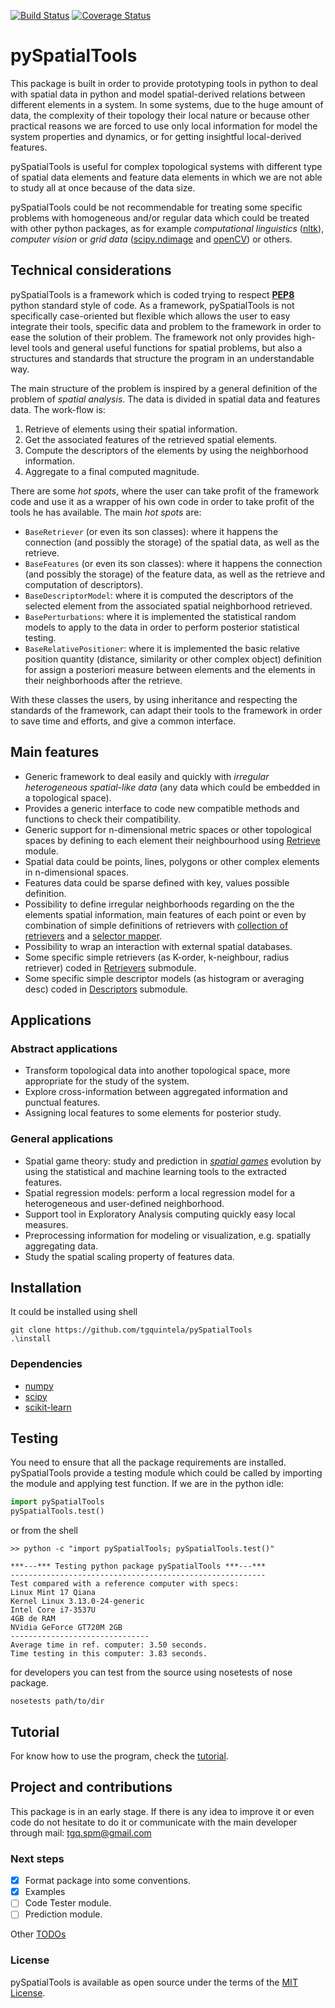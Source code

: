 [![Build Status](https://travis-ci.org/tgquintela/pySpatialTools.svg?branch=master)](https://travis-ci.org/tgquintela/pySpatialTools)
[![Coverage Status](https://coveralls.io/repos/github/tgquintela/pySpatialTools/badge.svg?branch=master)](https://coveralls.io/github/tgquintela/pySpatialTools?branch=master)
# pySpatialTools
This package is built in order to provide prototyping tools in python to deal with spatial data in python and model spatial-derived relations between different elements in a system.
In some systems, due to the huge amount of data, the complexity of their topology their local nature or because other practical reasons we are forced to use only local information for model the system properties and dynamics, or for getting insightful local-derived features.

pySpatialTools is useful for complex topological systems with different type of spatial data elements and feature data elements in which we are not able to study all at once because of the data size.

pySpatialTools could be not recommendable for treating some specific problems with homogeneous and/or regular data which could be treated with other python packages, as for example *computational linguistics* ([nltk](http://www.nltk.org/)), *computer vision* or *grid data* ([scipy.ndimage](http://docs.scipy.org/doc/scipy/reference/ndimage.html) and [openCV](https://opencv-python-tutroals.readthedocs.org/en/latest/#)) or others.


## Technical considerations
pySpatialTools is a framework which is coded trying to respect [**PEP8**](https://www.python.org/dev/peps/pep-0008/) python standard style of code.
As a framework, pySpatialTools is not specifically case-oriented but flexible which allows the user to easy integrate their tools, specific data and problem to the framework in order to ease the solution of their problem. The framework not only provides high-level tools and general useful functions for spatial problems, but also a structures and standards that structure the program in an understandable way.

The main structure of the problem is inspired by a general definition of the problem of *spatial analysis*. The data is divided in spatial data and features data. The work-flow is:

1. Retrieve of elements using their spatial information.
2. Get the associated features of the retrieved spatial elements.
3. Compute the descriptors of the elements by using the neighborhood information.
4. Aggregate to a final computed magnitude.

There are some *hot spots*, where the user can take profit of the framework code and use it as a wrapper of his own code in order to take profit of the tools he has available. The main *hot spots* are:
* `BaseRetriever` (or even its son classes): where it happens the connection (and possibly the storage) of the spatial data, as well as the retrieve.
* `BaseFeatures` (or even its son classes): where it happens the connection (and possibly the storage) of the feature data, as well as the retrieve and computation of descriptors).
* `BaseDescriptorModel`: where it is computed the descriptors of the selected element from the associated spatial neighborhood retrieved.
* `BasePerturbations`: where it is implemented the statistical random models to apply to the data in order to perform posterior statistical testing.
* `BaseRelativePositioner`: where it is implemented the basic relative position quantity (distance, similarity or other complex object) definition for assign a posteriori measure between elements and the elements in their neighborhoods after the retrieve. 

With these classes the users, by using inheritance and respecting the standards of the framework, can adapt their tools to the framework in order to save time and efforts, and give a common interface.


## Main features
* Generic framework to deal easily and quickly with *irregular heterogeneous spatial-like data* (any data which could be embedded in a topological space).
* Provides a generic interface to code new compatible methods and functions to check their compatibility.
* Generic support for n-dimensional metric spaces or other topological spaces by defining to each element their neighbourhood using [Retrieve](https://github.com/tgquintela/pySpatialTools/blob/master/pySpatialTools/Retrieve) module.
* Spatial data could be points, lines, polygons or other complex elements in n-dimensional spaces.
* Features data could be sparse defined with key, values possible definition.
* Possibility to define irregular neighborhoods regarding on the the elements spatial information, main features of each point or even by combination of simple definitions of retrievers with [collection of retrievers](https://github.com/tgquintela/pySpatialTools/blob/master/pySpatialTools/Retrieve/collectionretrievers.py) and a [selector mapper](https://github.com/tgquintela/pySpatialTools/blob/master/pySpatialTools/utils/selectors/spdesc_mapper.py).
* Possibility to wrap an interaction with external spatial databases.
* Some specific simple retrievers (as K-order, k-neighbour, radius retriever) coded in [Retrievers](https://github.com/tgquintela/pySpatialTools/blob/master/pySpatialTools/Retrieve/retrievers.py) submodule.
* Some specific simple descriptor models (as histogram or averaging desc) coded in [Descriptors](https://github.com/tgquintela/pySpatialTools/blob/master/pySpatialTools/Feature_engineering/Descriptors) submodule.


## Applications

### Abstract applications
* Transform topological data into another topological space, more appropriate for the study of the system.
* Explore cross-information between aggregated information and punctual features.
* Assigning local features to some elements for posterior study.

### General applications
* Spatial game theory: study and prediction in [*spatial games*]() evolution by using the statistical and machine learning tools to the extracted features.
* Spatial regression models: perform a local regression model for a heterogeneous and user-defined neighborhood.
* Support tool in Exploratory Analysis computing quickly easy local measures.
* Preprocessing information for modeling or visualization, e.g. spatially aggregating data.
* Study the spatial scaling property of features data.

## Installation

It could be installed using shell
```shell
git clone https://github.com/tgquintela/pySpatialTools
.\install
```

### Dependencies
* [numpy](http://www.numpy.org/)
* [scipy](https://www.scipy.org/)
* [scikit-learn](http://scikit-learn.org/stable/)


## Testing

You need to ensure that all the package requirements are installed. pySpatialTools provide a testing module which could be called by importing the module and applying test function.
If we are in the python idle:

```python
import pySpatialTools
pySpatialTools.test()
```
or from the shell
```shell
>> python -c "import pySpatialTools; pySpatialTools.test()"

***---*** Testing python package pySpatialTools ***---***
---------------------------------------------------------
Test compared with a reference computer with specs:
Linux Mint 17 Qiana
Kernel Linux 3.13.0-24-generic
Intel Core i7-3537U
4GB de RAM
NVidia GeForce GT720M 2GB
-------------------------------
Average time in ref. computer: 3.50 seconds.
Time testing in this computer: 3.83 seconds.

```

for developers you can test from the source using nosetests of nose package.

```shell
nosetests path/to/dir
```

## Tutorial
For know how to use the program, check the [tutorial](https://github.com/tgquintela/pySpatialTools/blob/master/pySpatialTools/TUTORIAL.md).

## Project and contributions
This package is in an early stage. If there is any idea to improve it or even code do not hesitate to do it or communicate with the main developer through mail:
tgq.spm@gmail.com


### Next steps
- [x] Format package into some conventions.
- [x] Examples
- [ ] Code Tester module.
- [ ] Prediction module.

Other [TODOs](https://github.com/tgquintela/pySpatialTools/blob/master/TODO.md)

### License
pySpatialTools is available as open source under the terms of the [MIT License](https://github.com/tgquintela/pySpatialTools/blob/master/LICENSE).

